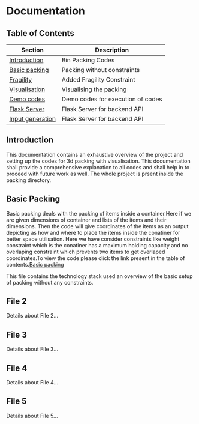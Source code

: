 # Documentation

## Table of Contents

| Section       | Description                         |
|---------------|-------------------------------------|
| [Introduction](#introduction) | Bin Packing Codes          |
| [Basic packing](https://github.com/codechiefVignesh/bin_packing_iitm/blob/main/Documentation/document1.md)       | Packing without constraints             |
| [Fragility](https://github.com/codechiefVignesh/bin_packing_iitm/blob/main/Documentation/document2.md)       | Added Fragility Constraint            |
| [Visualisation](https://github.com/codechiefVignesh/bin_packing_iitm/blob/main/Documentation/document3.md)       | Visualising the packing            |
| [Demo codes](https://github.com/codechiefVignesh/bin_packing_iitm/blob/main/Documentation/document4.md)       |  Demo codes for execution of codes             |
| [Flask Server](https://github.com/codechiefVignesh/bin_packing_iitm/blob/main/Documentation/document5.md)       | Flask Server for backend API             |
| [Input generation](https://github.com/codechiefVignesh/bin_packing_iitm/blob/main/Documentation/document6.md)       | Flask Server for backend API             |

## Introduction
This documentation contains an exhaustive overview of the project and setting up the codes for 3d packing with visualisation. This documentation shall provide a comprehensive explanation to all codes and shall help in to proceed with future work as well. The whole project is prsent inside the packing directory.

## Basic Packing
Basic packing deals with the packing of items inside a container.Here if we are given dimensions of container and lists of the items and their dimensions. Then the code will give coordinates of the items as an output depicting as how and where to place the items inside the conatiner for better space utilisation. Here we have consider constraints like weight constraint which is the conatiner has a maximum holding capacity and no overlaping constraint which prevents two items to get overlaped coordinates.To view the code please click the link present in the table of contents.[Basic packing](https://github.com/codechiefVignesh/bin_packing_iitm/blob/main/Documentation/document1.md) 

This file contains the technology stack used an overview of the basic setup of packing without any constraints.

## File 2
Details about File 2...

## File 3
Details about File 3...

## File 4
Details about File 4...

## File 5
Details about File 5...

